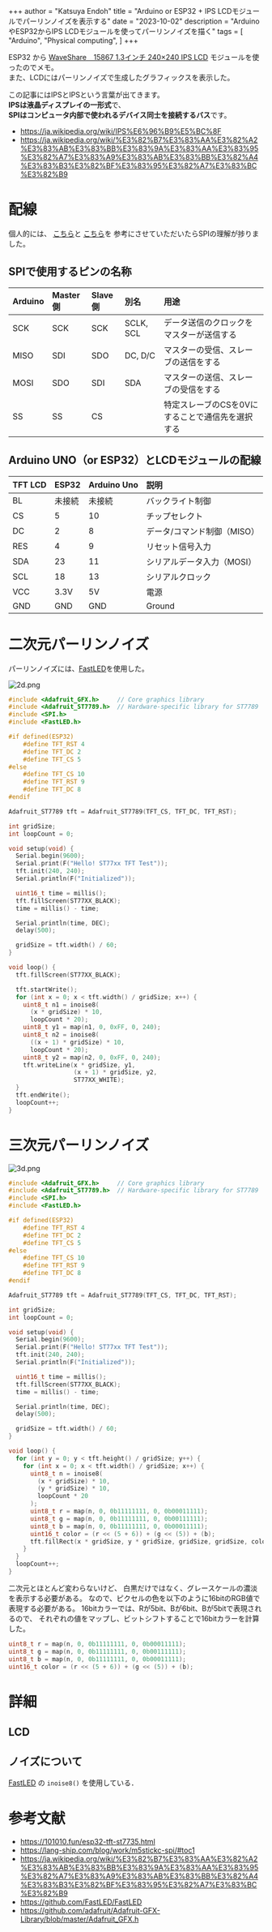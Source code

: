 +++
author = "Katsuya Endoh"
title = "Arduino or ESP32 + IPS LCDモジュールでパーリンノイズを表示する"
date = "2023-10-02"
description = "ArduinoやESP32からIPS LCDモジュールを使ってパーリンノイズを描く"
tags = [
    "Arduino",
    "Physical computing",
]
+++

<!--more-->

ESP32 から [WaveShare　15867 1.3インチ 240×240 IPS LCD](https://www.sengoku.co.jp/mod/sgk_cart/detail.php?code=EEHD-5ERX) モジュールを使ったのでメモ。\
また、LCDにはパーリンノイズで生成したグラフィックスを表示した。

この記事にはIPSとIPSという言葉が出てきます。\
**IPSは液晶ディスプレイの一形式**で、\
**SPIはコンピュータ内部で使われるデバイス同士を接続するバス**です。

- https://ja.wikipedia.org/wiki/IPS%E6%96%B9%E5%BC%8F
- https://ja.wikipedia.org/wiki/%E3%82%B7%E3%83%AA%E3%82%A2%E3%83%AB%E3%83%BB%E3%83%9A%E3%83%AA%E3%83%95%E3%82%A7%E3%83%A9%E3%83%AB%E3%83%BB%E3%82%A4%E3%83%B3%E3%82%BF%E3%83%95%E3%82%A7%E3%83%BC%E3%82%B9

# 配線

個人的には、
[こちら](https://101010.fun/esp32-tft-st7735.html)と
[こちら](https://lang-ship.com/blog/work/m5stickc-spi/#toc1)を
参考にさせていただいたらSPIの理解が捗りました。

## SPIで使用するピンの名称

|Arduino|Master側|Slave側|別名|用途|
|:----|:----|:----|:----|:----|
|SCK|SCK|SCK|SCLK, SCL|データ送信のクロックをマスターが送信する|
|MISO|SDI|SDO|DC, D/C|マスターの受信、スレーブの送信をする|
|MOSI|SDO|SDI|SDA|マスターの送信、スレーブの受信をする|
|SS|SS|CS| |特定スレーブのCSを0Vにすることで通信先を選択する|

## Arduino UNO（or ESP32）とLCDモジュールの配線

| TFT LCD|ESP32|Arduino Uno|説明|
|:----|:----|:----|:----|
| BL|未接続|未接続|バックライト制御|
| CS|5|10|チップセレクト|
| DC|2|8|データ/コマンド制御（MISO）|
| RES|4|9|リセット信号入力|
| SDA|23|11|シリアルデータ入力（MOSI）|
| SCL|18|13|シリアルクロック|
| VCC|3.3V|5V|電源|
| GND|GND|GND|Ground|


# 二次元パーリンノイズ

パーリンノイズには、[FastLED](https://github.com/FastLED/FastLED)を使用した。


![2d.png](/images/esp32-noise/2d.png)

```c++
#include <Adafruit_GFX.h>     // Core graphics library
#include <Adafruit_ST7789.h>  // Hardware-specific library for ST7789
#include <SPI.h>
#include <FastLED.h>

#if defined(ESP32)
    #define TFT_RST 4
    #define TFT_DC 2
    #define TFT_CS 5
#else
    #define TFT_CS 10
    #define TFT_RST 9
    #define TFT_DC 8
#endif

Adafruit_ST7789 tft = Adafruit_ST7789(TFT_CS, TFT_DC, TFT_RST);

int gridSize;
int loopCount = 0;

void setup(void) {
  Serial.begin(9600);
  Serial.print(F("Hello! ST77xx TFT Test"));
  tft.init(240, 240);
  Serial.println(F("Initialized"));

  uint16_t time = millis();
  tft.fillScreen(ST77XX_BLACK);
  time = millis() - time;

  Serial.println(time, DEC);
  delay(500);

  gridSize = tft.width() / 60;
}

void loop() {
  tft.fillScreen(ST77XX_BLACK);

  tft.startWrite();
  for (int x = 0; x < tft.width() / gridSize; x++) {
    uint8_t n1 = inoise8(
      (x * gridSize) * 10,
      loopCount * 20);
    uint8_t y1 = map(n1, 0, 0xFF, 0, 240);
    uint8_t n2 = inoise8(
      ((x + 1) * gridSize) * 10,
      loopCount * 20);
    uint8_t y2 = map(n2, 0, 0xFF, 0, 240);
    tft.writeLine(x * gridSize, y1,
                  (x + 1) * gridSize, y2,
                  ST77XX_WHITE);
  }
  tft.endWrite();
  loopCount++;
}
```

# 三次元パーリンノイズ

![3d.png](/images/esp32-noise/3d.png)

```c++
#include <Adafruit_GFX.h>     // Core graphics library
#include <Adafruit_ST7789.h>  // Hardware-specific library for ST7789
#include <SPI.h>
#include <FastLED.h>

#if defined(ESP32)
    #define TFT_RST 4
    #define TFT_DC 2
    #define TFT_CS 5
#else
    #define TFT_CS 10
    #define TFT_RST 9
    #define TFT_DC 8
#endif

Adafruit_ST7789 tft = Adafruit_ST7789(TFT_CS, TFT_DC, TFT_RST);

int gridSize;
int loopCount = 0;

void setup(void) {
  Serial.begin(9600);
  Serial.print(F("Hello! ST77xx TFT Test"));
  tft.init(240, 240);
  Serial.println(F("Initialized"));

  uint16_t time = millis();
  tft.fillScreen(ST77XX_BLACK);
  time = millis() - time;

  Serial.println(time, DEC);
  delay(500);

  gridSize = tft.width() / 60;
}

void loop() {
  for (int y = 0; y < tft.height() / gridSize; y++) {
    for (int x = 0; x < tft.width() / gridSize; x++) {
      uint8_t n = inoise8(
        (x * gridSize) * 10,
        (y * gridSize) * 10,
        loopCount * 20
      );
      uint8_t r = map(n, 0, 0b11111111, 0, 0b00011111);
      uint8_t g = map(n, 0, 0b11111111, 0, 0b00111111);
      uint8_t b = map(n, 0, 0b11111111, 0, 0b00011111);
      uint16_t color = (r << (5 + 6)) + (g << (5)) + (b);
      tft.fillRect(x * gridSize, y * gridSize, gridSize, gridSize, color);
    }
  }
  loopCount++;
}
```

二次元とほとんど変わらないけど、
白黒だけではなく、グレースケールの濃淡を表示する必要がある。
なので、ピクセルの色を以下のように16bitのRGB値で表現する必要がある。
16bitカラーでは、Rが5bit、Bが6bit、Bが5bitで表現されるので、
それぞれの値をマップし、ビットシフトすることで16bitカラーを計算した。

```c++
uint8_t r = map(n, 0, 0b11111111, 0, 0b00011111);
uint8_t g = map(n, 0, 0b11111111, 0, 0b00111111);
uint8_t b = map(n, 0, 0b11111111, 0, 0b00011111);
uint16_t color = (r << (5 + 6)) + (g << (5)) + (b);
```

# 詳細

## LCD

## ノイズについて

[FastLED](https://github.com/FastLED/FastLED) の `inoise8()` を使用している．

# 参考文献

- https://101010.fun/esp32-tft-st7735.html
- https://lang-ship.com/blog/work/m5stickc-spi/#toc1
- https://ja.wikipedia.org/wiki/%E3%82%B7%E3%83%AA%E3%82%A2%E3%83%AB%E3%83%BB%E3%83%9A%E3%83%AA%E3%83%95%E3%82%A7%E3%83%A9%E3%83%AB%E3%83%BB%E3%82%A4%E3%83%B3%E3%82%BF%E3%83%95%E3%82%A7%E3%83%BC%E3%82%B9
- https://github.com/FastLED/FastLED
- https://github.com/adafruit/Adafruit-GFX-Library/blob/master/Adafruit_GFX.h

